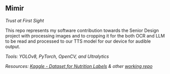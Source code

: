 ## Mimir
*Trust at First Sight*

This repo represents my software contribution towards the Senior Design project with processing images and to cropping it for the both OCR and LLM to be read and processed to our TTS model for our device for audible output.

*Tools: YOLOv8, PyTorch, OpenCV, and Ultralytics*

*Resources: [Kaggle - Dataset for Nutrition Labels](https://www.kaggle.com/datasets/shensivam/nutritional-facts-from-food-label/data) & other [working repo](https://github.com/HoujieXiong/EC463_Mimir/tree/main)*